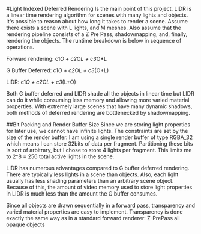 #Light Indexed Deferred Rendering
Is the main point of this project. LIDR is a linear time rendering
algorithm for scenes with many lights and objects. It's possible to
reason about how long it takes to render a scene. Assume there exists a
scene with L lights, and M meshes. Also assume that the rendering
pipeline consists of a Z Pre Pass, shadowmapping, and, finally,
rendering the objects. The runtime breakdown is below in sequence of
operations.

Forward rendering: c1*O + c2*O*L + c3*O*L

G Buffer Deferred: c1*O + c2*O*L + c3*(O+L)

LIDR:              c1*O + c2*O*L + c3*(L+O)

Both G buffer deferred and LIDR shade all the objects in linear time but
LIDR can do it while consuming less memory and allowing more varied
material properties. With extremely large scenes that have many dynamic
shadows, both methods of deferred rendering are bottlenecked by
shadowmapping.

##Bit Packing and Render Buffer Size
Since we are storing light properties for later use, we cannot have
infinite lights. The constraints are set by the size of the render
buffer. I am using a single render buffer of type RGBA_32 which means I
can store 32bits of data per fragment. Partitioning these bits is sort
of arbitrary, but I chose to store 4 lights per fragment. This limits me
to 2^8 = 256 total active lights in the scene.

LIDR has numerous advantages compared to G buffer deferred rendering.
There are typically less lights in a scene than objects. Also, each
light usually has less shading parameters than an arbitrary scene
object. Because of this, the amount of video memory used to store light
properties in LIDR is much less than the amount the G buffer consumes.

Since all objects are drawn sequentially in a forward pass, transparency
and varied material properties are easy to implement. Transparency is
done exactly the same way as in a standard forward renderer: Z-PrePass
all opaque objects 
